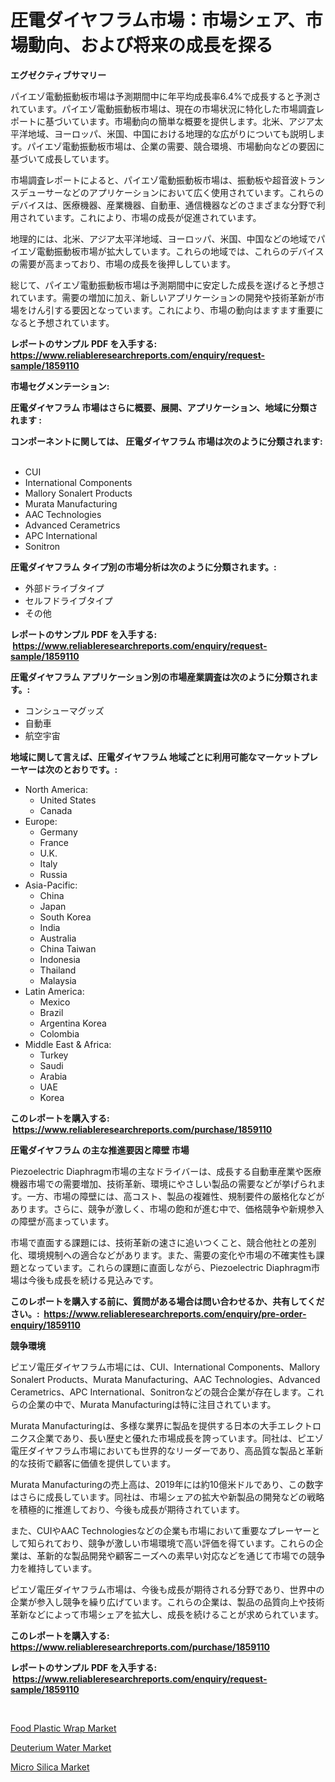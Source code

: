 <p><h1>圧電ダイヤフラム市場：市場シェア、市場動向、および将来の成長を探る</h1></p><p><strong>エグゼクティブサマリー</strong></p>
<p><p>パイエゾ電動振動板市場は予測期間中に年平均成長率6.4%で成長すると予測されています。パイエゾ電動振動板市場は、現在の市場状況に特化した市場調査レポートに基づいています。市場動向の簡単な概要を提供します。北米、アジア太平洋地域、ヨーロッパ、米国、中国における地理的な広がりについても説明します。パイエゾ電動振動板市場は、企業の需要、競合環境、市場動向などの要因に基づいて成長しています。</p><p>市場調査レポートによると、パイエゾ電動振動板市場は、振動板や超音波トランスデューサーなどのアプリケーションにおいて広く使用されています。これらのデバイスは、医療機器、産業機器、自動車、通信機器などのさまざまな分野で利用されています。これにより、市場の成長が促進されています。</p><p>地理的には、北米、アジア太平洋地域、ヨーロッパ、米国、中国などの地域でパイエゾ電動振動板市場が拡大しています。これらの地域では、これらのデバイスの需要が高まっており、市場の成長を後押ししています。</p><p>総じて、パイエゾ電動振動板市場は予測期間中に安定した成長を遂げると予想されています。需要の増加に加え、新しいアプリケーションの開発や技術革新が市場をけん引する要因となっています。これにより、市場の動向はますます重要になると予想されています。</p></p>
<p><strong>レポートのサンプル PDF を入手する: <a href="https://www.reliableresearchreports.com/enquiry/request-sample/1859110">https://www.reliableresearchreports.com/enquiry/request-sample/1859110</a></strong></p>
<p><strong>市場セグメンテーション:</strong></p>
<p><strong> 圧電ダイヤフラム 市場はさらに概要、展開、アプリケーション、地域に分類されます :</strong></p>
<p><strong>コンポーネントに関しては、 圧電ダイヤフラム 市場は次のように分類されます: &nbsp;</strong></p>
<p><ul><li>CUI</li><li>International Components</li><li>Mallory Sonalert Products</li><li>Murata Manufacturing</li><li>AAC Technologies</li><li>Advanced Cerametrics</li><li>APC International</li><li>Sonitron</li></ul></p>
<p><strong> 圧電ダイヤフラム タイプ別の市場分析は次のように分類されます。:</strong></p>
<p><ul><li>外部ドライブタイプ</li><li>セルフドライブタイプ</li><li>その他</li></ul></p>
<p><strong>レポートのサンプル PDF を入手する: &nbsp;<a href="https://www.reliableresearchreports.com/enquiry/request-sample/1859110">https://www.reliableresearchreports.com/enquiry/request-sample/1859110</a></strong></p>
<p><strong> 圧電ダイヤフラム アプリケーション別の市場産業調査は次のように分類されます。:</strong></p>
<p><ul><li>コンシューマグッズ</li><li>自動車</li><li>航空宇宙</li></ul></p>
<p><strong>地域に関して言えば、圧電ダイヤフラム 地域ごとに利用可能なマーケットプレーヤーは次のとおりです。:</strong></p>
<p><ul>
    <li>
        North America:
        <ul>
            <li>United States</li>
            <li>Canada</li>
        </ul>
    </li>
    <li>
        Europe:
        <ul>
            <li>Germany</li>
            <li>France</li>
            <li>U.K.</li>
            <li>Italy</li>
            <li>Russia</li>
        </ul>
    </li>
    <li>
        Asia-Pacific:
        <ul>
            <li>China</li>
            <li>Japan</li>
            <li>South Korea</li>
            <li>India</li>
            <li>Australia</li>
            <li>China Taiwan</li>
            <li>Indonesia</li>
            <li>Thailand</li>
            <li>Malaysia</li>
        </ul>
    </li>
    <li>
        Latin America:
        <ul>
            <li>Mexico</li>
            <li>Brazil</li>
            <li>Argentina Korea</li>
            <li>Colombia</li>
        </ul>
    </li>
    <li>
        Middle East & Africa:
        <ul>
            <li>Turkey</li>
            <li>Saudi</li>
            <li>Arabia</li>
            <li>UAE</li>
            <li>Korea</li>
        </ul>
    </li>
    </ul></p>
<p><strong>このレポートを購入する: &nbsp;<a href="https://www.reliableresearchreports.com/purchase/1859110">https://www.reliableresearchreports.com/purchase/1859110</a></strong></p>
<p><strong>圧電ダイヤフラム の主な推進要因と障壁 市場</strong></p>
<p><p>Piezoelectric Diaphragm市場の主なドライバーは、成長する自動車産業や医療機器市場での需要増加、技術革新、環境にやさしい製品の需要などが挙げられます。一方、市場の障壁には、高コスト、製品の複雑性、規制要件の厳格化などがあります。さらに、競争が激しく、市場の飽和が進む中で、価格競争や新規参入の障壁が高まっています。</p><p>市場で直面する課題には、技術革新の速さに追いつくこと、競合他社との差別化、環境規制への適合などがあります。また、需要の変化や市場の不確実性も課題となっています。これらの課題に直面しながら、Piezoelectric Diaphragm市場は今後も成長を続ける見込みです。</p></p>
<p><strong>このレポートを購入する前に、質問がある場合は問い合わせるか、共有してください。:&nbsp; <a href="https://www.reliableresearchreports.com/enquiry/pre-order-enquiry/1859110">https://www.reliableresearchreports.com/enquiry/pre-order-enquiry/1859110</a></strong></p>
<p><strong>競争環境</strong></p>
<p><p>ピエゾ電圧ダイヤフラム市場には、CUI、International Components、Mallory Sonalert Products、Murata Manufacturing、AAC Technologies、Advanced Cerametrics、APC International、Sonitronなどの競合企業が存在します。これらの企業の中で、Murata Manufacturingは特に注目されています。 </p><p>Murata Manufacturingは、多様な業界に製品を提供する日本の大手エレクトロニクス企業であり、長い歴史と優れた市場成長を誇っています。同社は、ピエゾ電圧ダイヤフラム市場においても世界的なリーダーであり、高品質な製品と革新的な技術で顧客に価値を提供しています。 </p><p>Murata Manufacturingの売上高は、2019年には約10億米ドルであり、この数字はさらに成長しています。同社は、市場シェアの拡大や新製品の開発などの戦略を積極的に推進しており、今後も成長が期待されています。 </p><p>また、CUIやAAC Technologiesなどの企業も市場において重要なプレーヤーとして知られており、競争が激しい市場環境で高い評価を得ています。これらの企業は、革新的な製品開発や顧客ニーズへの素早い対応などを通じて市場での競争力を維持しています。 </p><p>ピエゾ電圧ダイヤフラム市場は、今後も成長が期待される分野であり、世界中の企業が参入し競争を繰り広げています。これらの企業は、製品の品質向上や技術革新などによって市場シェアを拡大し、成長を続けることが求められています。</p></p>
<p><strong>このレポートを購入する: &nbsp; <a href="https://www.reliableresearchreports.com/purchase/1859110">https://www.reliableresearchreports.com/purchase/1859110</a></strong></p>
<p><strong>レポートのサンプル PDF を入手する: &nbsp;<a href="https://www.reliableresearchreports.com/enquiry/request-sample/1859110">https://www.reliableresearchreports.com/enquiry/request-sample/1859110</a></strong><strong></strong></p>
<p>&nbsp;</p>
<p><p><a href="https://github.com/yemakinde/Market-Research-Report-List-1/blob/main/food-plastic-wrap-market.md">Food Plastic Wrap Market</a></p><p><a href="https://github.com/bmorecock/Market-Research-Report-List-2/blob/main/deuterium-water-market.md">Deuterium Water Market</a></p><p><a href="https://github.com/jsmusil/Market-Research-Report-List-2/blob/main/micro-silica-market.md">Micro Silica Market</a></p></p>